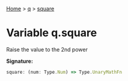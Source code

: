 [Home](../../../index.md) &gt; [q](../../q.md) &gt; [square](./square.md)

# Variable q.square

Raise the value to the 2nd power

<b>Signature:</b>

```typescript
square: (num: Type.Num) => Type.UnaryMathFn
```
